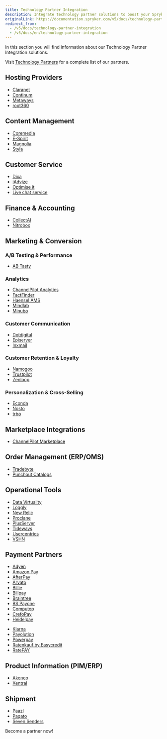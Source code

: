 ```yaml
---
title: Technology Partner Integration
description: Integrate technology partner solutions to boost your Spryker project performance.
originalLink: https://documentation.spryker.com/v5/docs/technology-partner-integration
redirect_from:
  - /v5/docs/technology-partner-integration
  - /v5/docs/en/technology-partner-integration
---
```


In this section you will find information about our Technology Partner Integration solutions.

 Visit [Technology Partners](https://spryker.com/en/technology-partners/) for a complete list of our partners.

##  Hosting Providers

* [Claranet](https://documentation.spryker.com/docs/en/claranet)
* [Continum](https://documentation.spryker.com/docs/en/continum)
* [Metaways](https://documentation.spryker.com/docs/en/metaways)
* [root360](https://documentation.spryker.com/docs/en/root360)


## Content Management

<!--* [Censhare](https://documentation.spryker.com/docs/en/censhare)-->
* [Coremedia](https://documentation.spryker.com/docs/en/coremedia)
* [E-Spirit](https://documentation.spryker.com/docs/en/e-spirit)
* [Magnolia](https://documentation.spryker.com/docs/en/magnolia-cms)
* [Styla](https://documentation.spryker.com/docs/en/styla)

## Customer Service

* [Dixa](https://documentation.spryker.com/docs/en/dixa)
* [iAdvize](https://documentation.spryker.com/docs/en/iadvize)
* [Optimise it](https://documentation.spryker.com/docs/en/optimise-it)
* [Live chat service](https://documentation.spryker.com/docs/en/live-chat-service)

## Finance & Accounting

* [CollectAI](https://documentation.spryker.com/docs/en/collect-ai)
* [Nitrobox](https://documentation.spryker.com/docs/en/nitrobox)

## Marketing & Conversion
### A/B Testing & Performance

* [AB Tasty](https://documentation.spryker.com/docs/en/ab-tasty)
<!--* [Baqend](https://documentation.spryker.com/docs/en/baqend)-->

### Analytics

* [ChannelPilot Analytics](https://documentation.spryker.com/docs/en/channelpilot-analytics)
* [FactFinder](https://documentation.spryker.com/docs/en/factfinder)
* [Haensel AMS](https://documentation.spryker.com/docs/en/haensel-ams)
* [Mindlab](https://documentation.spryker.com/docs/en/mindlab)
* [Minubo](https://documentation.spryker.com/docs/en/minubo)

### Customer Communication

* [Dotdigital](https://documentation.spryker.com/docs/en/dotdigital)
* [Episerver](https://documentation.spryker.com/docs/en/episerver)
* [Inxmail](https://documentation.spryker.com/docs/en/inxmail)

### Customer Retention & Loyalty

* [Namogoo](https://documentation.spryker.com/docs/en/namogoo ) 
* [Trustpilot](https://documentation.spryker.com/docs/en/trustpilot)
* [Zenloop](https://documentation.spryker.com/docs/en/zenloop)

### Personalization & Cross-Selling

<!--* [8Select](https://documentation.spryker.com/docs/en/8select)-->
<!--* [Contentserv](https://documentation.spryker.com/docs/en/)-->
* [Econda](https://documentation.spryker.com/docs/en/econda)
* [Nosto](https://documentation.spryker.com/docs/en/nosto)
* [trbo](https://documentation.spryker.com/docs/en/trbo)

## Marketplace Integrations

* [ChannelPilot Marketplace](https://documentation.spryker.com/docs/en/channelpilot)

## Order Management (ERP/OMS)

* [Tradebyte](https://documentation.spryker.com/docs/en/tradebyte)
* [Punchout Catalogs](https://documentation.spryker.com/docs/en/punchout-catalogs)

## Operational Tools

<!--* [Common Solutions](https://documentation.spryker.com/docs/en/common-solutions)-->
* [Data Virtuality](https://documentation.spryker.com/docs/en/datavirtuality)
* [Loggly](https://documentation.spryker.com/docs/en/loggly-queue)
* [New Relic](https://documentation.spryker.com/docs/en/new-relic)
* [Proclane](https://documentation.spryker.com/docs/en/proclane)
* [PlusServer](https://documentation.spryker.com/docs/en/plusserver)
* [Tideways](https://documentation.spryker.com/docs/en/tideways)
* [Usercentrics](https://documentation.spryker.com/docs/en/usercentrics)
* [VSHN](https://documentation.spryker.com/docs/en/vshn)
<!--* [Mindcurv](https://documentation.spryker.com/docs/en/mindcurv)-->
<!--* [Shopmacher](https://documentation.spryker.com/docs/en/shopmacher)-->


## Payment Partners

* [Adyen](https://documentation.spryker.com/docs/en/adyen)
* [Amazon Pay](https://documentation.spryker.com/docs/en/amazon-pay)
* [AfterPay](https://documentation.spryker.com/docs/en/afterpay)
* [Arvato](https://documentation.spryker.com/docs/en/arvato)
* [Billie](https://documentation.spryker.com/docs/en/billie)
* [Billpay](https://documentation.spryker.com/docs/en/billpay) 
* [Braintree](https://documentation.spryker.com/docs/en/braintree)
* [BS Payone](https://documentation.spryker.com/docs/en/payone-v1-1)
* [Computop](https://documentation.spryker.com/docs/en/computop)
* [CrefoPay](https://documentation.spryker.com/docs/en/crefopay-configuration)
* [Heidelpay](https://documentation.spryker.com/docs/en/heidelpay)
<!--* [Informa Solutions](https://documentation.spryker.com/docs/en/informa-solutions)-->
* [Klarna](https://documentation.spryker.com/docs/en/klarna)
* [Payolution](https://documentation.spryker.com/docs/en/payolution)
* [Powerpay](https://documentation.spryker.com/docs/en/powerpay)
* [Ratenkauf by Easycredit](https://documentation.spryker.com/docs/en/ratenkauf-by-easycredit)
* [RatePAY](https://documentation.spryker.com/docs/en/ratepay)

 ## Product Information (PIM/ERP)

* [Akeneo](https://documentation.spryker.com/docs/en/akeneo)
* [Xentral](https://documentation.spryker.com/docs/en/xentral)
<!--* [Censhare](https://documentation.spryker.com/docs/en/)-->
<!--* [Contentserv](https://documentation.spryker.com/docs/en/contentserv)-->
<!--* [Tradebyte](https://documentation.spryker.com/docs/en/tradebyte)-->

 ## Shipment

* [Paazl](https://documentation.spryker.com/docs/en/paazl) 
* [Paqato](https://documentation.spryker.com/docs/en/paqato)
* [Seven Senders](https://documentation.spryker.com/docs/en/sevensenders)

Become a partner now!
